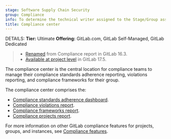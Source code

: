 ```yaml
---
stage: Software Supply Chain Security
group: Compliance
info: To determine the technical writer assigned to the Stage/Group associated with this page, see https://handbook.gitlab.com/handbook/product/ux/technical-writing/#assignments
title: Compliance center
---
```


DETAILS:
**Tier:** Ultimate
**Offering:** GitLab.com, GitLab Self-Managed, GitLab Dedicated

> - [Renamed](https://gitlab.com/gitlab-org/gitlab/-/merge_requests/122931) from Compliance report in GitLab 16.3.
> - [Available at project level](https://gitlab.com/gitlab-org/gitlab/-/issues/441350) in GitLab 17.5.

The compliance center is the central location for compliance teams to manage their compliance standards adherence reporting, violations reporting, and compliance frameworks for their group.

The compliance center comprises the:

- [Compliance standards adherence dashboard](compliance_standards_adherence_dashboard.md).
- [Compliance violations report](compliance_violations_report.md).
- [Compliance frameworks report](compliance_frameworks_report.md).
- [Compliance projects report](compliance_projects_report.md).

For more information on other GitLab compliance features for projects, groups, and instances, see
[Compliance features](../../../administration/compliance.md).

